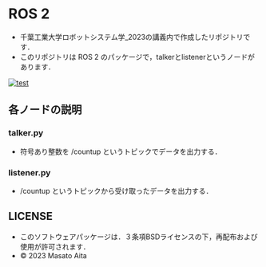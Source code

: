 # ROS 2
* 千葉工業大学ロボットシステム学_2023の講義内で作成したリポジトリです．
* このリポジトリは ROS 2 のパッケージで，talkerとlistenerというノードがあります．

[![test](https://github.com/masato4988/mypkg/actions/workflows/test.yml/badge.svg)](https://github.com/masato4988/mypkg/actions/workflows/test.yml)

## 各ノードの説明

### talker.py
* 符号あり整数を /countup というトピックでデータを出力する．
### listener.py
* /countup というトピックから受け取ったデータを出力する．

## LICENSE
* このソフトウェアパッケージは．３条項BSDライセンスの下，再配布および使用が許可されます．
* © 2023 Masato Aita
